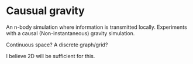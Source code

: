 # Causual gravity

An n-body simulation where information is transmitted locally.
Experiments with a causal (Non-instantaneous) gravity simulation.

Continuous space? A discrete graph/grid?

I believe 2D will be sufficient for this.